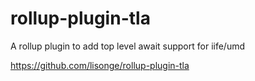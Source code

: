 # rollup-plugin-tla

A rollup plugin to add top level await support for iife/umd

<https://github.com/lisonge/rollup-plugin-tla>
